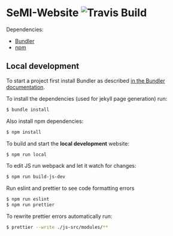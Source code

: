 # SeMI-Website ![Travis Build](https://travis-ci.org/SeMI-network/semi-website.svg?branch=master "Logo Travis Build")

Dependencies:
- [Bundler](https://bundler.io/)
- [npm](https://www.npmjs.com/)

## Local development

To start a project first install Bundler as described [in the Bundler documentation](https://bundler.io/).

To install the dependencies (used for jekyll page generation) run: 

```bash
$ bundle install
``` 

Also install npm dependencies:

```bash
$ npm install
```

To build and start the **local development** website:

```bash
$ npm run local
```

To edit JS run webpack and let it watch for changes:

```bash
$ npm run build-js-dev
```

Run eslint and prettier to see code formatting errors

```bash
$ npm run eslint
$ npm run prettier
```

To rewrite prettier errors automatically run:

```bash
$ prettier --write ./js-src/modules/**
```
